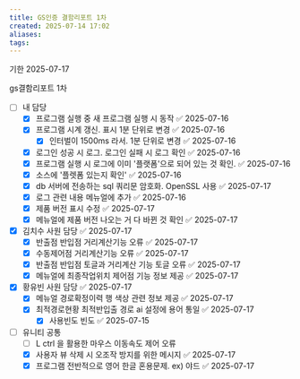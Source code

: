 ```yaml
---
title: GS인증 결함리포트 1차
created: 2025-07-14 17:02
aliases: 
tags:
---
```


기한 2025-07-17

gs결함리포트 1차
- [ ] 내 담당
	- [x] 프로그램 실행 중 새 프로그램 실행 시 동작 ✅ 2025-07-16
	- [x] 프로그램 시계 갱신. 표시 1분 단위로 변경 ✅ 2025-07-16
		- [x] 인터벌이 1500ms 라서. 1분 단위로 변경 ✅ 2025-07-16
	- [x] 로그인 성공 시 로그. 로그인 실패 시 로그 확인 ✅ 2025-07-16
	- [x] 프로그램 실행 시 로그에 이미 '플랫폼'으로 되어 있는 것 확인. ✅ 2025-07-16
	- [x] 소스에 '플렛폼 있는지 확인' ✅ 2025-07-16
	- [x] db 서버에 전송하는 sql 쿼리문 암호화. OpenSSL 사용 ✅ 2025-07-17
	- [x] 로그 관련 내용 메뉴얼에 추가 ✅ 2025-07-16
	- [x] 제품 버전 표시 수정 ✅ 2025-07-17 
	- [x] 메뉴얼에 제품 버전 나오는 거 다 바뀐 것 확인 ✅ 2025-07-17
- [x] 김치수 사원 담당 ✅ 2025-07-17
	- [x] 반출점 반입점 거리계산기능 오류 ✅ 2025-07-17
	- [x] 수동제어점 거리계산기능 오류 ✅ 2025-07-17
	- [x] 반출점 반입점 토글과 거리계산 기능 토글 오류 ✅ 2025-07-17
	- [x] 메뉴얼에 최종작업위치 제어점 기능 정보 제공 ✅ 2025-07-17
- [x] 황유빈 사원 담당 ✅ 2025-07-17
	- [x] 메뉴얼 경로확정이력 행 색상 관련 정보 제공 ✅ 2025-07-17
	- [x] 최적경로현황 최적반입출 경로 ai 설정에 용어 통일 ✅ 2025-07-17
		- [x] 사용빈도 빈도 ✅ 2025-07-15
- [ ] 유니티 공통
	- [ ] L ctrl 을 활용한 마우스 이동속도 제어 오류
	- [x] 사용자 뷰 삭제 시 오조작 방지를 위한 메시지 ✅ 2025-07-17
	- [x] 프로그램 전반적으로 영어 한글 혼용문제. ex) 야드 ✅ 2025-07-17